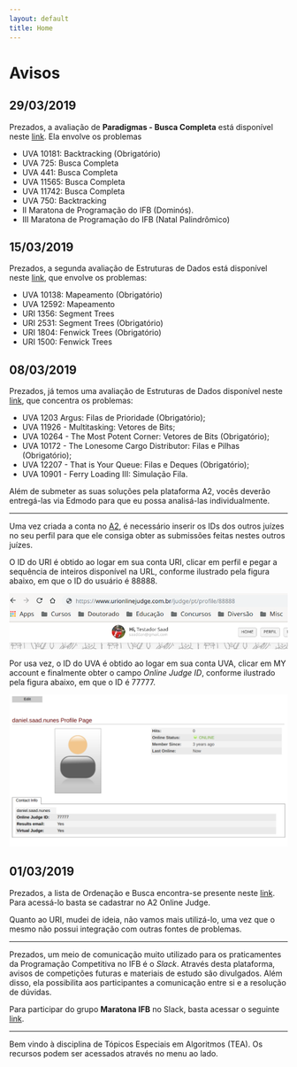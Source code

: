 ```yaml
---
layout: default
title: Home
---
```


# Avisos


## 29/03/2019

Prezados, a avaliação de **Paradigmas - Busca Completa** está disponível neste [link](https://a2oj.com/contest?ID=39263). Ela envolve os problemas

- UVA 10181: Backtracking (Obrigatório)
- UVA 725: Busca Completa
- UVA 441: Busca Completa
- UVA 11565: Busca Completa
- UVA 11742: Busca Completa
- UVA 750: Backtracking
- II Maratona de Programação do IFB (Dominós).
- III Maratona de Programação do IFB (Natal Palindrômico)

## 15/03/2019

Prezados, a segunda avaliação de Estruturas de Dados está disponível neste [link](https://a2oj.com/contest?ID=39107), que envolve os problemas:

- UVA 10138: Mapeamento (Obrigatório)
- UVA 12592: Mapeamento
- URI 1356: Segment Trees
- URI 2531: Segment Trees (Obrigatório)
- URI 1804: Fenwick Trees (Obrigatório)
- URI 1500: Fenwick Trees

## 08/03/2019

Prezados, já temos uma avaliação de Estruturas de Dados disponível  neste [link](https://a2oj.com/contest?ID=39046), que concentra os problemas:

- UVA 1203 Argus: Filas de Prioridade (Obrigatório);
- UVA 11926 - Multitasking: Vetores de Bits;
- UVA 10264 - The Most Potent Corner: Vetores de Bits (Obrigatório);
- UVA 10172 - The Lonesome Cargo Distributor: Filas e Pilhas (Obrigatório);
- UVA 12207 - That is Your Queue: Filas e Deques (Obrigatório);
- UVA 10901 - Ferry Loading III: Simulação Fila.

Além de submeter as suas soluções pela plataforma A2, vocês deverão entregá-las via Edmodo para que eu possa analisá-las individualmente.

------------------

Uma vez criada a conta no [A2](www.a2oj.com), é necessário inserir os IDs dos outros juízes no seu perfil para que ele consiga obter as submissões feitas nestes outros juízes.

O ID do URI é obtido ao logar em sua conta URI, clicar em perfil e pegar a sequência de inteiros disponível na URL, conforme ilustrado pela figura abaixo, em que o ID do usuário é 88888.

![ID URI](assets/id-uri.png)

Por usa vez, o ID do UVA é obtido ao logar em sua conta UVA, clicar em MY account e finalmente obter o campo *Online Judge ID*, conforme ilustrado pela figura abaixo, em que o ID é 77777.

![ID URI](assets/id-uva.png)


## 01/03/2019

Prezados, a lista de Ordenação e Busca encontra-se presente neste [link](https://a2oj.com/contest?ID=38989). Para acessá-lo basta se cadastrar no A2 Online Judge.

Quanto ao URI, mudei de ideia, não vamos mais utilizá-lo, uma vez que o mesmo não possui integração com outras fontes de problemas.

--------------
Prezados, um meio de comunicação muito utilizado para os praticamentes da Programação Competitiva no IFB é o *Slack*. Através desta plataforma, avisos de competições futuras e materiais de estudo são divulgados. Além disso, ela possibilita aos participantes a comunicação entre si e a resolução de dúvidas.

Para participar do grupo **Maratona IFB** no Slack, basta acessar o seguinte [link](https://join.slack.com/t/maratonaifb/shared_invite/enQtNTY0NDI2OTQ0NTkzLThhNjNkYzc3NGQzMWJmYzU1M2YyZWIyMTQ1NWIxM2ExNGUwMjM1ZTEwYWVmOWRkOWIzOTEzMTlhMDA1MDk4NmE).

--------------
 
Bem vindo à disciplina de Tópicos Especiais em Algoritmos (TEA). Os recursos podem ser acessados através no menu ao lado.


<!-- 
<div class="posts">
  {% for post in paginator.posts %}
  <div class="post">
    <h1 class="post-title">
      <a href="{{ site.baseurl }}/{{ post.url }}">
        {{ post.title }}
      </a>
    </h1>

    <span class="post-date">{{ post.date | date_to_string }}</span>

    {{ post.content }}
  </div>
  {% endfor %}
</div>

<div class="pagination">
  {% if paginator.next_page %}
    <a class="pagination-item older" href="{{ site.baseurl }}/page{{paginator.next_page}}">Older</a>
  {% else %}
    <span class="pagination-item older">Older</span>
  {% endif %}
  {% if paginator.previous_page %}
    {% if paginator.page == 2 %}
      <a class="pagination-item newer" href="{{ site.baseurl }}/">Newer</a>
    {% else %}
      <a class="pagination-item newer" href="{{ site.baseurl }}/page{{paginator.previous_page}}">Newer</a>
    {% endif %}
  {% else %}
    <span class="pagination-item newer">Newer</span>
  {% endif %}
</div>
 -->
